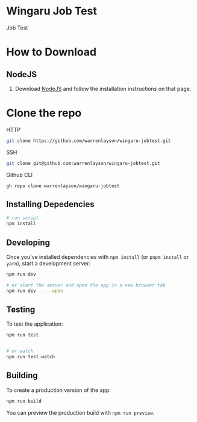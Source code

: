 # Wingaru Job Test

Job Test

# How to Download

## NodeJS
 1. Download [NodeJS](https://nodejs.org/en/download/) and follow the installation instructions on that page.
 
# Clone the repo
 
 HTTP
 ```bash
 git clone https://github.com/warrenlayson/wingaru-jobtest.git
 ```

SSH
```bash
git clone git@github.com:warrenlayson/wingaru-jobtest.git
```

Github CLI
```
gh repo clone warrenlayson/wingaru-jobtest
```

## Installing Depedencies

```bash
# run script
npm install
```

## Developing

Once you've installed dependencies with `npm install` (or `pnpm install` or `yarn`), start a development server:

```bash
npm run dev

# or start the server and open the app in a new browser tab
npm run dev -- --open
```

## Testing

To test the application:

```bash
npm run test


# or watch
npm run test:watch
```

## Building

To create a production version of the app:

```bash
npm run build
```

You can preview the production build with `npm run preview`.
